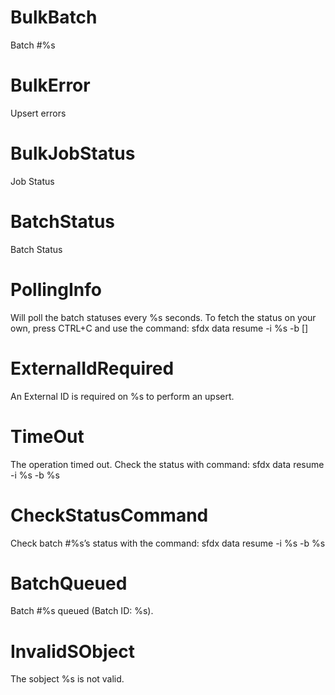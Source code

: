 # BulkBatch

Batch #%s

# BulkError

Upsert errors

# BulkJobStatus

Job Status

# BatchStatus

Batch Status

# PollingInfo

Will poll the batch statuses every %s seconds.
To fetch the status on your own, press CTRL+C and use the command:
sfdx data resume -i %s -b [<batchId>]

# ExternalIdRequired

An External ID is required on %s to perform an upsert.

# TimeOut

The operation timed out. Check the status with command:
sfdx data resume -i %s -b %s

# CheckStatusCommand

Check batch #%s’s status with the command:
sfdx data resume -i %s -b %s

# BatchQueued

Batch #%s queued (Batch ID: %s).

# InvalidSObject

The sobject %s is not valid.
